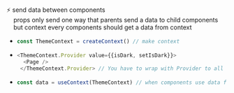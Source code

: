 ⚡️  send data between components  
   &nbsp;&nbsp;&nbsp; props only send one way that parents send a data to child components  
&nbsp;&nbsp;&nbsp; but context every components should get a data from context







* ```Javascript
  const ThemeContext = createContext() // make context
  ```

* ```Javascript
  <ThemeContext.Provider value={{isDark, setIsDark}}>
    <Page />
   </ThemeContext.Provider> // You have to wrap with Provider to all of components


 * ```Javascript
   const data = useContext(ThemeContext) // when components use data from context you have to use useContext()
